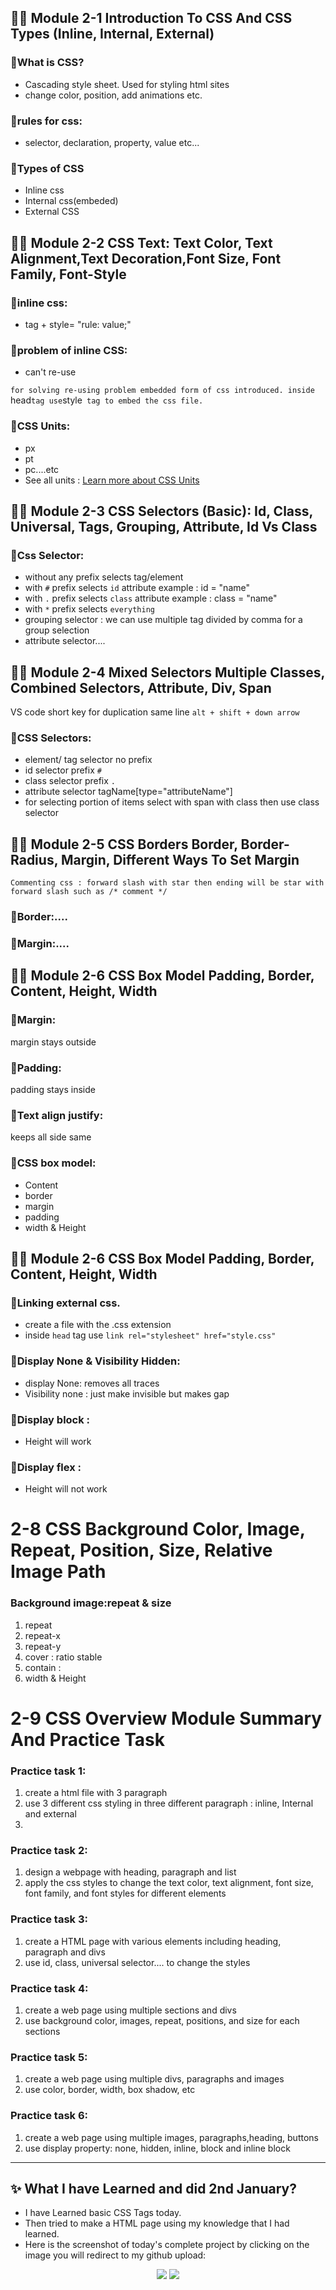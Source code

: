## 👨‍🏫 Module 2-1 Introduction To CSS And CSS Types (Inline, Internal, External)

### 🧨What is CSS?
- Cascading style sheet. Used for styling html sites
- change color, position, add animations etc.

### 🧨rules for css:
- selector, declaration, property, value etc... 

### 🧨Types of CSS
- Inline css
- Internal css(embeded)
- External CSS

## 👨‍🏫 Module 2-2 CSS Text: Text Color, Text Alignment,Text Decoration,Font Size, Font Family, Font-Style

### 🧨inline css:
- tag + style= "rule: value;"

### 🧨problem of inline CSS:
- can't re-use

`for solving re-using problem embedded form of css introduced. inside `head` tag use `style` tag to embed the css file.`

### 🧨CSS Units:
- px
- pt
- pc....etc
- See all units : <a href ="https://www.w3schools.com/cssref/css_units.php"> Learn more about CSS Units </a>

## 👨‍🏫 Module 2-3 CSS Selectors (Basic): Id, Class, Universal, Tags, Grouping, Attribute, Id Vs Class

### 🧨Css Selector:
- without any prefix selects tag/element
- with `#` prefix selects `id` attribute example : id = "name"
- with `.` prefix selects `class` attribute example : class = "name"
- with `*` prefix selects `everything`
- grouping selector : we can use multiple tag divided by comma for a group selection
- attribute selector....


## 👨‍🏫 Module 2-4 Mixed Selectors Multiple Classes, Combined Selectors, Attribute, Div, Span

VS code short key for duplication same line `alt + shift + down arrow`

### 🧨CSS Selectors:
- element/ tag selector no prefix
- id selector prefix `#`
- class selector prefix `.`
- attribute selector tagName[type="attributeName"]
- for selecting portion of items select with span with class then use class selector


## 👨‍🏫 Module 2-5 CSS Borders Border, Border-Radius, Margin, Different Ways To Set Margin

`Commenting css : forward slash with star then ending will be star with forward slash such as /* comment */`

### 🧨Border:....

### 🧨Margin:....


## 👨‍🏫 Module 2-6 CSS Box Model Padding, Border, Content, Height, Width

### 🧨Margin:

margin stays outside

### 🧨Padding:

padding stays inside

### 🧨Text align justify:

keeps all side same

### 🧨CSS box model:
- Content
- border
- margin
- padding
- width & Height


## 👨‍🏫 Module 2-6 CSS Box Model Padding, Border, Content, Height, Width

### 🧨Linking external css.
- create a file with the .css extension
- inside `head` tag use `link rel="stylesheet" href="style.css"`

### 🧨Display None & Visibility Hidden:
- display None: removes all traces
- Visibility none : just make invisible but makes gap

### 🧨Display block : 
- Height will work

### 🧨Display flex : 
- Height will not work


<h1>2-8 CSS Background Color, Image, Repeat, Position, Size, Relative Image Path</h1>
<h3>Background image:repeat & size</h3>
<ol>
    <li>repeat</li>
    <li>repeat-x</li>
    <li>repeat-y</li>
    <li>cover : ratio stable</li>
    <li>contain : </li>
    <li>width & Height</li>

</ol>

<h1>2-9 CSS Overview Module Summary And Practice Task</h1>

<h3>Practice task 1:</h3>
<ol>
    <li>create a html file with 3 paragraph</li>
    <li>use 3 different css styling in three different paragraph : inline, Internal and external</li>
    <li></li>
</ol>
<h3>Practice task 2:</h3>
<ol>
    <li>design a webpage with heading, paragraph and list</li>
    <li>apply the css styles to change the text color, text alignment, font size, font family, and font styles for different elements</li>
</ol>
<h3>Practice task 3:</h3>
<ol>
    <li>create a HTML page with various elements including heading, paragraph and divs</li>
    <li>use id, class, universal selector.... to change the styles</li>
</ol>
<h3>Practice task 4:</h3>
<ol>
    <li>create a web page using multiple sections and divs</li>
    <li>use background color, images, repeat, positions, and size for each sections</li>
</ol>
<h3>Practice task 5:</h3>
<ol>
    <li>create a web page using multiple divs, paragraphs and images</li>
    <li>use color, border, width, box shadow, etc</li>
</ol>
<h3>Practice task 6:</h3>
<ol>
    <li>create a web page using multiple images, paragraphs,heading, buttons</li>
    <li>use display property: none, hidden, inline, block and inline block </li>
</ol>

---

## ✨ What I have Learned and did 2nd January?
- I have Learned basic CSS Tags today.
- Then tried to make a HTML page using my knowledge that I had learned.
- Here is the screenshot of today's complete project by clicking on the image you will redirect to my github upload:
<p align="center">
  <a href="https://github.com/mdsabbiralmamon/myJourneyFor2024/blob/main/Web_day2_css/practicepage.html"><img src="https://cdn.discordapp.com/attachments/1117616249984258109/1191802546424135811/image.png"></a>
  <a href="https://github.com/mdsabbiralmamon/myJourneyFor2024/blob/main/Web_day2_css/practicepage.html"><img src="https://cdn.discordapp.com/attachments/1117616249984258109/1191802894056427580/image.png"></a>
</p>

